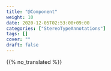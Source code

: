 ```yaml
---
title: "@Component"
weight: 10
date: 2020-12-05T02:53:00+09:00
categories: ["StereoTypeAnnotations"]
tags: []
cover: ""
draft: false
---
```


{{% no_translated %}}
